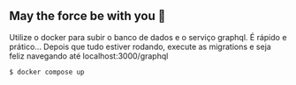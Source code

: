## May the force be with you 🚀

Utilize o docker para subir o banco de dados e o serviço graphql. É rápido e prático...
Depois que tudo estiver rodando, execute as migrations e seja feliz navegando até localhost:3000/graphql

```bash
$ docker compose up
```
